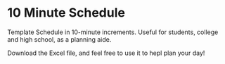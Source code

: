 # 10 Minute Schedule
Template Schedule in 10-minute increments. Useful for students, college and high school, as a planning aide. 

Download the Excel file, and feel free to use it to hepl plan your day!

